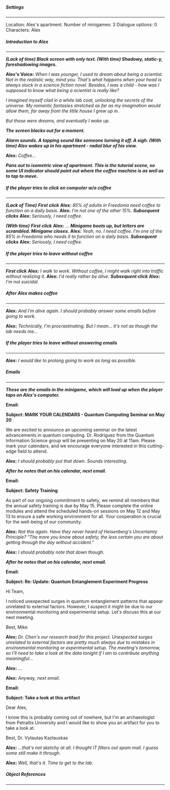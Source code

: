 ##### Settings
---
Location: Alex's apartment.
Number of minigames: 3
Dialogue options: 0
Characters: Alex

##### Introduction to Alex
---
***(Lack of time) Black screen with only text.
(With time) Shadowy, static-y, foreshadowing images.***

**Alex's Voice:** *When I was younger, I used to dream about being a scientist. Not in the realistic way, mind you. That's what happens when your head is always stuck in a science fiction novel. Besides, I was a child - how was I supposed to know what being a scientist is really like?*

*I imagined myself clad in a white lab coat, unlocking the secrets of the universe. My romantic fantasies stretched as far as my imagination would allow them, far away from the little house I grew up in.*

*But those were dreams, and eventually I woke up.*

***The screen blacks out for a moment.***

***Alarm sounds. A tapping sound like someone turning it off. A sigh. (With time) Alex wakes up in his apartment - radial blur of his view.***

**Alex:** *Coffee...*

***Pans out to isometric view of apartment. This is the tutorial scene, so some UI indicator should point out where the coffee machine is as well as to tap to move.***

##### If the player tries to click on computer w/o coffee
---
***(Lack of Time)***
***First click***
	**Alex:** *85% of adults in Freedonia need coffee to function on a daily basis.*
	**Alex:** *I'm not one of the other 15%.*
***Subsequent clicks***
	**Alex:** *Seriously, I need coffee.*

***(With time)***
***First click***
	**Alex:** ...
	***Minigame boots up, but letters are scrambled. Minigame closes.***
	**Alex:** *Yeah, no. I need coffee. I'm one of the 85% in Freedonia who needs it to function on a daily basis.*
***Subsequent clicks***
	**Alex:** *Seriously, I need coffee.*

##### If the player tries to leave without coffee
---
***First click***
	**Alex:** *I walk to work. Without coffee, I might walk right into traffic without realizing it.*
	**Alex:** *I'd really rather be alive.*
***Subsequent click***
	**Alex:** *I'm not suicidal.*

##### After Alex makes coffee
---
**Alex:** *And I'm alive again. I should probably answer some emails before going to work.*

**Alex:** *Technically, I'm procrastinating. But I mean... it's not as though the lab needs me...*

##### If the player tries to leave without answering emails
---
**Alex:** *I would like to prolong going to work as long as possible.*

##### Emails
---
***These are the emails in the minigame, which will load up when the player taps on Alex's computer.***

**Email:** 

**Subject: MARK YOUR CALENDARS - Quantum Computing Seminar on May 20**

We are excited to announce an upcoming seminar on the latest advancements in quantum computing. Dr. Rodriguez from the Quantum Information Science group will be presenting on May 20 at 11am. Please mark your calendars, and we encourage everyone interested in this cutting-edge field to attend.

**Alex:** *I should probably put that down. Sounds interesting.*

***After he notes that on his calendar, next email.***

**Email:** 

**Subject: Safety Training**

As part of our ongoing commitment to safety, we remind all members that the annual safety training is due by May 15. Please complete the online modules and attend the scheduled hands-on sessions on May 12 and May 13 to ensure a safe working environment for all. Your cooperation is crucial for the well-being of our community.

**Alex:** *Not this again. Have they never heard of Heisenberg's Uncertainty Principle? "The more you know about safety, the less certain you are about getting through the day without accident."*

**Alex:** *I should probably note that down though.*

***After he notes that on his calendar, next email.***

**Email:** 

**Subject: Re: Update: Quantum Entanglement Experiment Progress**

Hi Team,

I noticed unexpected surges in quantum entanglement patterns that appear unrelated to external factors. However, I suspect it might be due to our environmental monitoring and experimental setup. Let's discuss this at our next meeting.

Best,
Mike

**Alex:** *Dr. Chen's our research lead for this project. Unexpected surges unrelated to external factors are pretty much always due to mistakes in environmental monitoring or experimental setup. The meeting's tomorrow, so I'll need to take a look at the data tonight if I am to contribute anything meaningful...*

**Alex:** *...*

**Alex:** *Anyway, next email.*

**Email:** 

**Subject: Take a look at this artifact**

Dear Alex,

I know this is probably coming out of nowhere, but I'm an archaeologist from Petraitis University and I would like to show you an artifact for you to take a look at.

Best,
Dr. Vytautas Kazlauskas

**Alex:** *...that's not sketchy at all. I thought IT filters out spam mail. I guess some still make it through.*

**Alex:** *Well, that's it. Time to get to the lab.*

##### Object References
---
